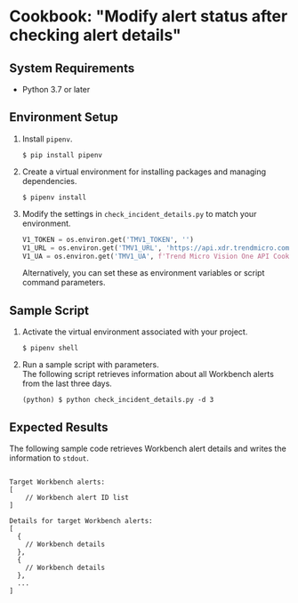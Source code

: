 # Cookbook: "Modify alert status after checking alert details"

## System Requirements

- Python 3.7 or later

## Environment Setup

1. Install `pipenv`.
    ```text
    $ pip install pipenv
    ```
2. Create a virtual environment for installing packages and managing dependencies.
    ```text
    $ pipenv install
    ```
3. Modify the settings in `check_incident_details.py` to match your environment.
    ```python
    V1_TOKEN = os.environ.get('TMV1_TOKEN', '')
    V1_URL = os.environ.get('TMV1_URL', 'https://api.xdr.trendmicro.com')
    V1_UA = os.environ.get('TMV1_UA', f'Trend Micro Vision One API Cookbook ({os.path.basename(__file__)})')
    ```
    Alternatively, you can set these as environment variables or script command parameters.

## Sample Script

1. Activate the virtual environment associated with your project.
    ```text
    $ pipenv shell
    ```
2. Run a sample script with parameters.  
    The following script retrieves information about all Workbench alerts from the last three days.
    ```text
    (python) $ python check_incident_details.py -d 3
    ```

## Expected Results

The following sample code retrieves Workbench alert details and writes the information to `stdout`.

```text

Target Workbench alerts:
[
    // Workbench alert ID list
]

Details for target Workbench alerts:
[
  {
    // Workbench details
  },
  {
    // Workbench details
  },
  ...
]
```
